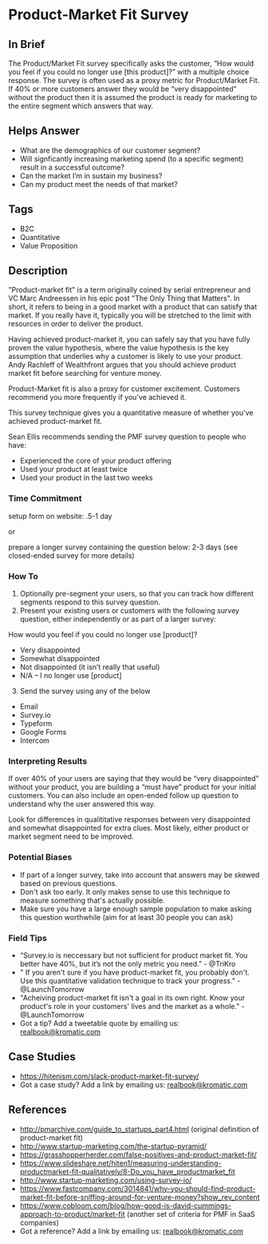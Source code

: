 # Product-Market Fit Survey

## In Brief

The Product/Market Fit survey specifically asks the customer, “How would you feel if you could no longer use [this product]?” with a multiple choice response. The survey is often used as a proxy metric for Product/Market Fit. If 40% or more customers answer they would be “very disappointed” without the product then it is assumed the product is ready for marketing to the entire segment which answers that way.

## Helps Answer
 * What are the demographics of our customer segment?
 * Will signficantly increasing marketing spend (to a specific segment) result in a successful outcome?
 * Can the market I’m in sustain my business?
 * Can my product meet the needs of that market?

## Tags
 * B2C
 * Quantitative
 * Value Proposition

## Description

"Product-market fit" is a term originally coined by serial entrepreneur and VC Marc Andreessen in his epic post "The Only Thing that Matters". In short, it refers to being in a good market with a product that can satisfy that market. If you really have it, typically you will be stretched to the limit with resources in order to deliver the product. 

Having achieved product-market it, you can safely say that you have fully proven the value hypothesis, where the value hypothesis is the key assumption that underlies why a customer is likely to use your product. Andy Rachleff of Wealthfront argues that you should achieve product market fit before searching for venture money. 

Product-Market fit is also a proxy for customer excitement. Customers recommend you more frequently if you've achieved it. 

This survey technique gives you a quantitative measure of whether you've achieved product-market fit. 

Sean Ellis recommends sending the PMF survey question to people who have:
 * Experienced the core of your product offering
 * Used your product at least twice
 * Used your product in the last two weeks

### Time Commitment

setup form on website: .5-1 day

or 

prepare a longer survey containing the question below: 2-3 days (see closed-ended survey for more details)

### How To

1. Optionally pre-segment your users, so that you can track how different segments respond to this survey question.
2. Present your existing users or customers with the following survey question, either independently or as part of a larger survey:

How would you feel if you could no longer use [product]?

 * Very disappointed
 * Somewhat disappointed
 * Not disappointed (it isn’t really that useful)
 * N/A – I no longer use [product]

3. Send the survey using any of the below
 * Email
 * Survey.io
 * Typeform
 * Google Forms
 * Intercom


### Interpreting Results

If over 40% of your users are saying that they would be “very disappointed” without your product, you are building a “must have” product for your initial customers. You can also include an open-ended follow up question to understand why the user answered this way. 


Look for differences in qualititative responses between very disappointed and somewhat disappointed for extra clues. Most likely, either product or market segment need to be improved. 

### Potential Biases

 * If part of a longer survey, take into account that answers may be skewed based on previous questions.
 * Don't ask too early. It only makes sense to use this technique to measure something that's actually possible.
 * Make sure you have a large enough sample population to make asking this question worthwhile (aim for at least 30 people you can ask)

### Field Tips
 * “Survey.io is neccessary but not sufficient for product market fit. You better have 40%, but it’s not the only metric you need.” - @TriKro
 * " If you aren't sure if you have product-market fit, you probably don't. Use this quantitative validation technique to track your progress." - @LaunchTomorrow
 * "Acheiving product-market fit isn't a goal in its own right. Know your product's role in your customers' lives and the market as a whole." - @LaunchTomorrow
 * Got a tip? Add a tweetable quote by emailing us: [realbook@kromatic.com](mailto:realbook@kromatic.com)

## Case Studies
* https://hitenism.com/slack-product-market-fit-survey/
* Got a case study? Add a link by emailing us: [realbook@kromatic.com](mailto:realbook@kromatic.com) 
 
## References
* http://pmarchive.com/guide_to_startups_part4.html (original definition of product-market fit)
* http://www.startup-marketing.com/the-startup-pyramid/
* https://grasshopperherder.com/false-positives-and-product-market-fit/
* https://www.slideshare.net/hiten1/measuring-understanding-productmarket-fit-qualitatively/8-Do_you_have_productmarket_fit
* http://www.startup-marketing.com/using-survey-io/
* https://www.fastcompany.com/3014841/why-you-should-find-product-market-fit-before-sniffing-around-for-venture-money?show_rev_content
* https://www.cobloom.com/blog/how-good-is-david-cummings-approach-to-product/market-fit (another set of criteria for PMF in SaaS companies)
* Got a reference? Add a link by emailing us: [realbook@kromatic.com](realbook@kromatic.com)